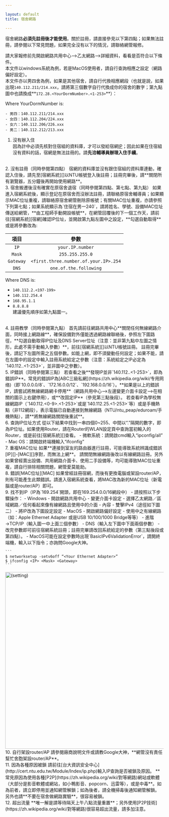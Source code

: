 ```yaml
---

layout: default
title: 宿舍網路

---
```


宿舍網路**必須先註冊後才能使用**。關於註冊，請直接參見以下第四點；如果無法註冊，請參閱以下常見問題，如果完全沒有以下的情況，請聯絡網管報修。

請大家報修前先開啟網路共用中心-->乙太網路-->詳細資料，看看是否符合以下條件。  
本文件以windows系統為例，若是MacOS使用者，請自行查詢相應之設定（網路偏好設定）。  
本文件亦以男四舍為例，如果是其他宿舍，請自行代換相應網段（也就是說，如果出現`140.112.211/214.xxx`，請將第三個數字自行代換成你的宿舍的數字；第九點圖中也請換成**`172.28.<YourDormNumber>.<1-253>`**）：  

Where YourDormNumber is:  

    - 男四：140.112.211/214.xxx  
    - 女四：140.112.204/224.xxx  
    - 女六：140.112.206/226.xxx  
    - 男二：140.112.212/213.xxx  

1. 沒有辦入住  
因為計中必須先核對住宿組的資料庫，才可以發給宿網[IP][]；因此如果在住宿組沒有資料的話，宿網是無法註冊的。請**先洽輔導員辦理入住手續**。  
<br />
2. 沒有註冊（同時參閱第四點）  
宿網的資料庫並沒有跟住宿組的資料庫連動，確認入住後，請先至[宿網系統][]以NTU帳號登入後註冊；註冊完畢後，請**關閉所有瀏覽器，五分鐘後再開始使用網路**。  
<br />
3. 宿舍搬遷後沒有確實在原宿舍退宿（同時參閱第四點、第七點、第九點）  
如果進入宿網系統後，顯示登記在原宿舍而沒辦法註冊，請聯絡原宿舍輔導員；如果顯示MAC位址重複，請聯絡原宿舍網管刪除原帳號；有關MAC位址重複，亦請參照下列第七點；如果系統顯示為`住宿在男一240`，請將姓名、學號、設備MAC位址傳送給網管，**由工程師手動開設帳號**，在網管回覆後的下一個工作天，請前往[宿網系統][宿網]確認IP位址，並開啟第九點左圖中之設定，**勾選自動取得**或是將參數改為:  

|  項目    |       參數       |  
|:-------:|:----------------:|  
|   `IP`  | `your.IP.number` |  
|  `Mask` | `255.255.255.0`  |  
|`Gateway`| `<first.three.number.of.your.IP>.254`  |  
|  `DNS`  | `one.of.the.following`  |  

Where DNS is:  
  - `140.112.2.<197-199>`  
  - `140.112.254.4`  
  - `168.95.1.1`  
  - `8.8.8.8`  
  建議優先順序如第九點圖一。  
<br />
4. 註冊教學（同時參閱第九點）  
首先請前往網路共用中心**關閉任何無線網路介面，同時接上網路線**，確保設備對外僅能透過網路線聯絡後，參照左下圖路徑，**勾選自動取得IP位址及DNS Server位址（注意：並非第九點中左圖之情形，此處不需手動輸入參數）**，前往[宿網系統][]以NTU帳號註冊。  
註冊完畢後，請記下左圖所需之五個參數。如能上網，即不須變動任何設定；如果不能，請在左圖中的設定中輸入註冊系統給定之參數（注意：系統給定之IP必定為`140.112.<YourDormNumber>.<1-253>`，並非圖中之參數）。  
<br />
5. IP錯誤（同時參閱第三點）  
若查看之後**發現IP並非`140.112.<YourDormNumber>.<1-253>`，即為錯誤IP**。常見的錯誤IP為[ABC三級私網](https://zh.wikipedia.org/wiki/专用网络)（即`10.0.0.0/8`、`172.16.0.0/12`、`192.168.0.0/16`）。**如果是以上的錯誤IP，請嘗試將無線網路網卡停用**（網路共用中心-->左邊變更介面卡設定-->在相關的圖示上右鍵停用），或**改固定IP**（參見第三點後段）。
若查看IP為學校無線網路IP（`140.112.<0-9>.<1-253>`或是`140.112.25.<1-253>`等）或是手機熱點（非112網段），表示電腦已自動連接到無線網路（NTU/ntu_peap/eduroam/手機熱點），請**將無線網路關閉後重試**。  
<br />
6. 查詢IP位址方式  
從以下結果中找到一串四個0~255、中間以“.”隔開的數字，即為IP位址。如果使用Router，請在Router的WLAN設定頁中查詢當初輸入的Router，或是前往[宿網系統][]查看。  
  - 微軟系統：請開啟cmd輸入“ipconfig/all”  
  - Mac OS：請開啟終端機輸入“ifconfig”  
<br />
7. 重複MAC位址  
如果**連接到室友的路由器進行註冊，可能導致系統辨識成錯誤[IP][]-[MAC][]序對，而無法上網**。  
請關閉無線網路後改以有線網路註冊。另外如果曾經賣出設備、共用網路介面卡、使用二手設備等，均可能導致MAC位址重複，請自行排除相關問題，網管愛莫能助。  
<br />
8. 錯誤[MAC位址][MAC]  
如果曾經註冊宿網，而後有更換電腦或架設router/AP，則有可能產生此類錯誤。請進入宿網系統查看，將MAC改為新的MAC位址（新電腦或是router/AP）即可。  
<br />
9.     找不到IP（IP為`169.254`開頭，即在169.254.0.0/16網段中）  
  - 請按照以下步驟操作：
  - Windows
      - 開啟網路共用中心  
      - 變更介面卡設定  
      - 選擇乙太網路／區域網路／任何看起來像有線網路且使用中的介面  
      - 內容  
      - 雙擊IPv4（途徑如下圖二）  
      - 將IP改為下圖設定設定  
  - MacOS
      - 開啟網路偏好設定  
      - 使用中之有線網路（如：Apple Ethernet Adapter 或是USB 10/100/1000 Bridge等等）  
      - 進階→TCP/IP（輸入圖一中上面三個參數）  
      - DNS（輸入左下圖中下面兩個參數）  
  - 改完參數即可前往宿網系統註冊；註冊完畢請改回系統給定的參數（第三點後段或第四點）。  
  - MacOS可能在設定參數時出現`BasicIPv6ValidationError`，請開終端機，輸入以下指令；亦詢問Google大神。  

    ```
    $ networksetup -setv6off “<Your Ethernet Adapter>”  
    $ ifconfig <IP> <Mask> <Gateway>    
    ```
<img alt="(setting)" src="https://imgur.com/kXftFFZ.png" style="width: 720pt; height: 420pt;" />  
<br />
10. 自行架設router/AP  
請參閱廠商說明文件或請教Google大神，**網管沒有責任幫忙舍胞架設router/AP**。  
<br />
11. 因為各種原因被鎖  
請前往[台大資訊安全中心](http://cert.ntu.edu.tw/Module/Index/ip.php)輸入IP查詢是否被鎖及原因。  
**常見原因為使用各種[P2P](https://zh.wikipedia.org/wiki/對等網路)網站或軟體（大部分是影音軟體或網站，如小鴨影音、popcorn、迅雷等），或是中毒**。如為前者，請立即停用並通知網管解鎖；如為後者，請全機掃毒後通知網管解鎖。  
另外也請**不要在宿舍做網路實驗**，很容易被鎖。    
<br />
12. 超出流量  
**唯一解是請等待隔天上午八點流量重置**；另外使用[P2P技術](https://zh.wikipedia.org/wiki/對等網路)很容易超出流量，請多加注意。  
<br />

[宿網系統]: 140.112.2.197
[IP]: https://zh.wikipedia.org/wiki/IP地址
[MAC]: https://zh.wikipedia.org/wiki/MAC地址